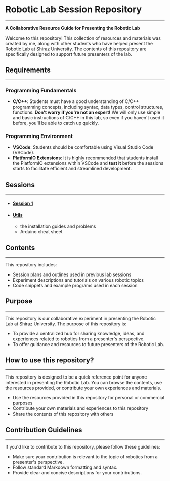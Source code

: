 # Robotic Lab Session Repository
--------------------------------

**A Collaborative Resource Guide for Presenting the Robotic Lab**

Welcome to this repository! This collection of resources and materials was created by me, along with other students who have helped present the Robotic Lab at Shiraz University. The contents of this repository are specifically designed to support future presenters of the lab.

## Requirements
--------------

### Programming Fundamentals

* **C/C++**: Students must have a good understanding of C/C++ programming concepts, including syntax, data types, control structures, functions.
**Don't worry if you're not an expert!** We will only use simple and basic instructions of C/C++ in this lab, so even if you haven't used it before, you'll be able to catch up quickly.

### Programming Environment

* **VSCode**: Students should be comfortable using Visual Studio Code (VSCode).
* **PlatformIO Extensions**: It is highly recommended that students install the PlatformIO extensions within VSCode and **test it** before the sessions starts to facilitate efficient and streamlined development.

## Sessions
------------
* #### [Session 1](./Session1/Session_1.md)


* #### [Utils](./Utils/Readme.md)
    - the installation guides and problems
    - Arduino cheat sheet


## Contents
------------

This repository includes:

* Session plans and outlines used in previous lab sessions
* Experiment descriptions and tutorials on various robotic topics
* Code snippets and example programs used in each session

## Purpose
----------

This repository is our collaborative experiment in presenting the Robotic Lab at Shiraz University. The purpose of this repository is:

* To provide a centralized hub for sharing knowledge, ideas, and experiences related to robotics from a presenter's perspective.
* To offer guidance and resources to future presenters of the Robotic Lab.

## How to use this repository?
------------------------------

This repository is designed to be a quick reference point for anyone interested in presenting the Robotic Lab. You can browse the contents, use the resources provided, or contribute your own experiences and materials.


* Use the resources provided in this repository for personal or commercial purposes
* Contribute your own materials and experiences to this repository
* Share the contents of this repository with others

## Contribution Guidelines
---------------------------

If you'd like to contribute to this repository, please follow these guidelines:

* Make sure your contribution is relevant to the topic of robotics from a presenter's perspective.
* Follow standard Markdown formatting and syntax.
* Provide clear and concise descriptions for your contributions.



